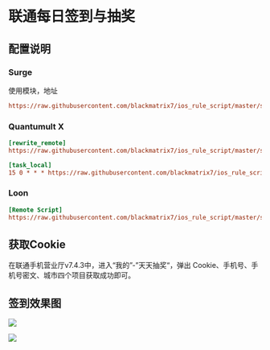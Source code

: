 # 联通每日签到与抽奖

## 配置说明

### Surge

使用模块，地址

```ini
https://raw.githubusercontent.com/blackmatrix7/ios_rule_script/master/script/10010/unicom_checkin.sgmodule
```

### Quantumult X

```ini
[rewrite_remote]
https://raw.githubusercontent.com/blackmatrix7/ios_rule_script/master/script/10010/unicom_checkin.quanx, tag=联通_获取cookie, update-interval=86400, opt-parser=false, enabled=true

[task_local]
15 0 * * * https://raw.githubusercontent.com/blackmatrix7/ios_rule_script/master/script/10010/unicom_checkin.js, tag=联通_签到与抽奖, enabled=true
```

### Loon

```ini
[Remote Script]
https://raw.githubusercontent.com/blackmatrix7/ios_rule_script/master/script/10010/unicom_checkin.loon, tag=联通_签到与抽奖, enabled=true
```

## 获取Cookie

在联通手机营业厅v7.4.3中，进入“我的”-”天天抽奖“，弹出 Cookie、手机号、手机号密文、城市四个项目获取成功即可。

## 签到效果图

![](https://raw.githubusercontent.com/blackmatrix7/ios_rule_script/master/script/10010/images/01.jpg)

![](https://raw.githubusercontent.com/blackmatrix7/ios_rule_script/master/script/10010/images/02.jpg)

